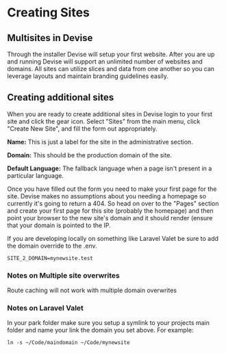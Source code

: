 # Creating Sites

## Multisites in Devise

Through the installer Devise will setup your first website. After you are up and running Devise will support an unlimited number of websites and domains. All sites can utilize slices and data from one another so you can leverage layouts and maintain branding guidelines easily.

## Creating additional sites

When you are ready to create additional sites in Devise login to your first site and click the gear icon. Select "Sites" from the main menu, click "Create New Site", and fill the form out appropriately.

**Name:** This is just a label for the site in the administrative section.

**Domain:** This should be the production domain of the site.

**Default Language:** The fallback language when a page isn't present in a particular language.

Once you have filled out the form you need to make your first page for the site. Devise makes no assumptions about you needing a homepage so currently it's going to return a 404. So head on over to the "Pages" section and create your first page for this site \(probably the homepage\) and then point your browser to the new site's domain and it should render \(ensure that your domain is pointed to the IP.

If you are developing locally on something like Laravel Valet be sure to add the domain override to the .env.

```text
SITE_2_DOMAIN=mynewsite.test
```

### Notes on Multiple site overwrites

Route caching will not work with multiple domain overwrites

### Notes on Laravel Valet

In your park folder make sure you setup a symlink to your projects main folder and name your link the domain you set above. For example:

```text
ln -s ~/Code/maindomain ~/Code/mynewsite
```

